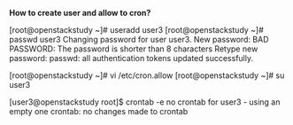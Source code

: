 
**How to create user and allow to cron?**


[root@openstackstudy ~]# useradd user3
[root@openstackstudy ~]# passwd user3
Changing password for user user3.
New password:
BAD PASSWORD: The password is shorter than 8 characters
Retype new password:
passwd: all authentication tokens updated successfully.


[root@openstackstudy ~]# vi /etc/cron.allow
[root@openstackstudy ~]# su user3

[user3@openstackstudy root]$ crontab -e
no crontab for user3 - using an empty one
crontab: no changes made to crontab
